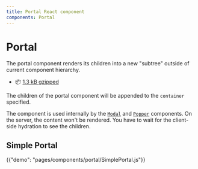 ```yaml
---
title: Portal React component
components: Portal
---
```


# Portal

<p class="description">The portal component renders its children into a new "subtree" outside of current component hierarchy.</p>

- 📦 [1.3 kB gzipped](/size-snapshot)

The children of the portal component will be appended to the `container` specified.

The component is used internally by the [`Modal`](/components/modal/) and [`Popper`](/components/popper/) components.
On the server, the content won't be rendered.
You have to wait for the client-side hydration to see the children.

## Simple Portal

{{"demo": "pages/components/portal/SimplePortal.js"}}
